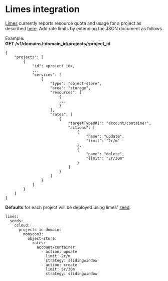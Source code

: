 Limes integration
=================

[Limes](https://github.com/sapcc/limes) currently reports resource quota and usage for a project as described [here](https://github.com/sapcc/limes/blob/master/docs/users/api-v1-specification.md#get-v1domainsdomain_idprojectsproject_id).
Add rate limits by extending the JSON document as follows.

Example:  
**GET /v1/domains/:domain_id/projects/:project_id**
```
{
    "projects": [
        {
            "id": <project_id>,
            ...
            "services": [
                {
                    "type": "object-store",
                    "area": "storage",
                    "resources": [
                        {
                        ...
                        }
                    ],
                    "rates": [
                        {
                            "targetTypeURI": "account/container",
                            "actions": [
                                {
                                    "name": "update",
                                    "limit": "2r/m"
                                },
                                {
                                    "name": "delete",
                                    "limit": "2r/30m"
                                }
                            ]                            
                        }
                    ]
                }
            ]
        }
    ]
}
```

**Defaults** for each project will be deployed using limes' [seed](https://github.wdf.sap.corp/cc/secrets/blob/master/global/values/limes.yaml).

```
limes: 
  seeds: 
    ccloud: 
      projects in domain: 
        monsoon3: 
          object-store: 
            rates: 
              account/container: 
                - action: update
                  limit: 2r/m
                  strategy: slidingwindow
                - action: create
                  limit: 5r/30m
                  strategy: slidingwindow
```

